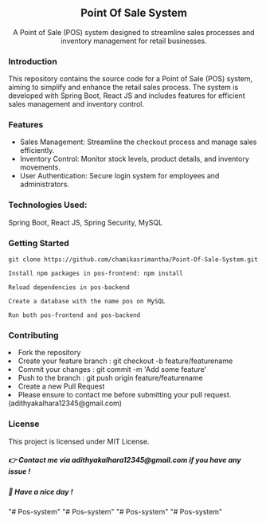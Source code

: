 <h2 align="center"> Point Of Sale System </h2>
<div align="center">A Point of Sale (POS) system designed to streamline sales processes and inventory management for retail businesses.</div>

<h3>Introduction</h3>
<div>This repository contains the source code for a Point of Sale (POS) system, aiming to simplify and enhance the retail sales process. The system is developed with Spring Boot, React JS and includes features for efficient sales management and inventory control.</div>

<h3>Features</h3>
<ul>
<li>Sales Management: Streamline the checkout process and manage sales efficiently.</li>
<li>Inventory Control: Monitor stock levels, product details, and inventory movements.</li>
<li>User Authentication: Secure login system for employees and administrators.</li>
</ul>

<h3>Technologies Used:</h3>
<p>Spring Boot, React JS, Spring Security, MySQL</p>

<h3>Getting Started</h3>

```
git clone https://github.com/chamikasrimantha/Point-Of-Sale-System.git

Install npm packages in pos-frontend: npm install

Reload dependencies in pos-backend

Create a database with the name pos on MySQL

Run both pos-frontend and pos-backend
```

<h3>Contributing</h3>
<li>Fork the repository</li>
<li>Create your feature branch : git checkout -b feature/featurename</li>
<li>Commit your changes : git commit -m 'Add some feature'</li>
<li>Push to the branch : git push origin feature/featurename</li>
<li>Create a new Pull Request</li>
<li>Please ensure to contact me before submitting your pull request. (adithyakalhara12345@gmail.com) </li>

<h3>License</h3>
<p>This project is licensed under MIT License.</p>

<h5>👉 Contact me via adithyakalhara12345@gmail.com if you have any issue !</h5>
<h5>🤘 Have a nice day !</h5>
"# Pos-system" 
"# Pos-system" 
"# Pos-system" 
"# Pos-system" 
